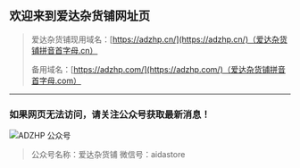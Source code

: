 ## 欢迎来到爱达杂货铺网址页


>爱达杂货铺现用域名：[https://adzhp.cn/](https://adzhp.cn/)（爱达杂货铺拼音首字母.cn）   
>
>备用域名：[https://adzhp.com/](https://adzhp.com/)（爱达杂货铺拼音首字母.com）
>
------

### 如果网页无法访问，请关注公众号获取最新消息！

![ADZHP 公众号](https://files.catbox.moe/bs6jsi.jpg)

>公众号名称：爱达杂货铺
>微信号：aidastore
